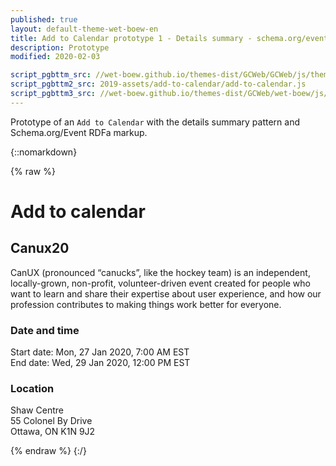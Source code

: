 ```yaml
---
published: true
layout: default-theme-wet-boew-en
title: Add to Calendar prototype 1 - Details summary - schema.org/event
description: Prototype
modified: 2020-02-03

script_pgbttm_src: //wet-boew.github.io/themes-dist/GCWeb/GCWeb/js/theme.min.js
script_pgbttm2_src: 2019-assets/add-to-calendar/add-to-calendar.js
script_pgbttm3_src: //wet-boew.github.io/themes-dist/GCWeb/wet-boew/js/deps/jsonpointer.js
---
```


Prototype of an ```Add to Calendar``` with the details summary pattern and Schema.org/Event RDFa markup.


{::nomarkdown}

{% raw %}

<div class="wb-prettify all-pre linenums"></div>
<link rel="stylesheet" href="path/to/font-awesome/css/font-awesome.min.css">
<style>

/* Overlay default style */
[role=listbox] {
	min-width: 230px;
	background: white;
	border: 1px solid #ccc;
	list-style: none;
	margin: 0;
	padding: 0;
	position: absolute;
	top: 1.7em;
	z-index: 9999;
	/* Note about z-index

	Ideally it should be set to 1, but the <footer id="wb-info"> has a z-index set to 5,
	 */
}

/* Active state style */
[role=option][aria-selected=true] {
	background: rgb(139, 189, 225);
}
[role=option]:hover {
	cursor: default;
}

/* Have the input and the overlay together */
.combobox-wrapper {
    display: inline-block;
    position: relative;
}

</style>

<h1 property="name" id="wb-cont">Add to calendar</h1>
<div class="container">
	<div class="row">
		<section class="col-md-12">
			<div vocab="http://schema.org/" class="wb-addcal mrgn-bttm-md" typeof="Event">
				<h2 property="name">Canux20</h2>
				<p property="description">CanUX (pronounced “canucks”, like the hockey team) is an independent, locally-grown, non-profit, volunteer-driven event created for people who want to learn and share their expertise about user experience, and how our profession contributes to making things work better for everyone.</p>
				<h3>Date and time</h3>	
				<p>Start date: <time property="startDate" content="20200127T120000Z" datetime="2020-01-27 7:00">Mon, 27 Jan 2020, 7:00 AM EST</time><br>
				End date: <time property="endDate" content="20200127T170000Z" datetime="2020-01-29 12:00">Wed, 29 Jan 2020, 12:00 PM EST</time></p>
				<h3>Location</h3>
				<div class="event-venue mrgn-bttm-md" property="location" typeof="Place">
					<span property="name">Shaw Centre</span>
					<div class="address" property="address" typeof="PostalAddress">
						<span property="streetAddress">55 Colonel By Drive</span><br>
						<span property="addressLocality">Ottawa</span>,
						<span property="addressRegion">ON</span>
						<span property="postalCode">K1N 9J2</span>
					</div>
				</div>
			</div>
		</section>	
	</div>
</div>

{% endraw %}
{:/}
